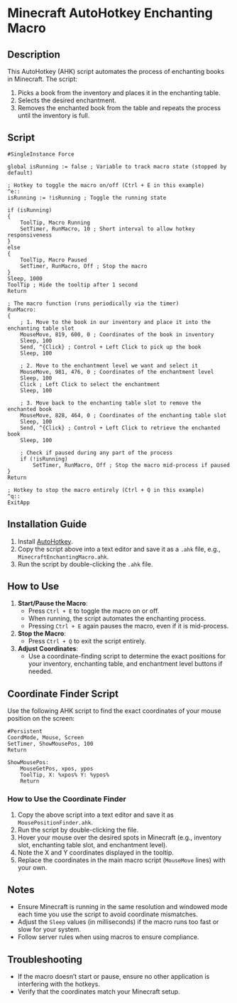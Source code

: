 # Minecraft AutoHotkey Enchanting Macro

## Description
This AutoHotkey (AHK) script automates the process of enchanting books in Minecraft. The script:
1. Picks a book from the inventory and places it in the enchanting table.
2. Selects the desired enchantment.
3. Removes the enchanted book from the table and repeats the process until the inventory is full.

## Script
```ahk
#SingleInstance Force

global isRunning := false ; Variable to track macro state (stopped by default)

; Hotkey to toggle the macro on/off (Ctrl + E in this example)
^e::
isRunning := !isRunning ; Toggle the running state

if (isRunning)
{
    ToolTip, Macro Running
    SetTimer, RunMacro, 10 ; Short interval to allow hotkey responsiveness
}
else
{
    ToolTip, Macro Paused
    SetTimer, RunMacro, Off ; Stop the macro
}
Sleep, 1000
ToolTip ; Hide the tooltip after 1 second
Return

; The macro function (runs periodically via the timer)
RunMacro:
{
    ; 1. Move to the book in our inventory and place it into the enchanting table slot
    MouseMove, 819, 600, 0 ; Coordinates of the book in inventory
    Sleep, 100
    Send, ^{Click} ; Control + Left Click to pick up the book
    Sleep, 100

    ; 2. Move to the enchantment level we want and select it
    MouseMove, 981, 476, 0 ; Coordinates of the enchantment level
    Sleep, 100
    Click ; Left Click to select the enchantment
    Sleep, 100

    ; 3. Move back to the enchanting table slot to remove the enchanted book
    MouseMove, 828, 464, 0 ; Coordinates of the enchanting table slot
    Sleep, 100
    Send, ^{Click} ; Control + Left Click to retrieve the enchanted book
    Sleep, 100

    ; Check if paused during any part of the process
    if (!isRunning)
        SetTimer, RunMacro, Off ; Stop the macro mid-process if paused
}
Return

; Hotkey to stop the macro entirely (Ctrl + Q in this example)
^q::
ExitApp
```

## Installation Guide
1. Install [AutoHotkey](https://www.autohotkey.com/).
2. Copy the script above into a text editor and save it as a `.ahk` file, e.g., `MinecraftEnchantingMacro.ahk`.
3. Run the script by double-clicking the `.ahk` file.

## How to Use
1. **Start/Pause the Macro**:
   - Press `Ctrl + E` to toggle the macro on or off.
   - When running, the script automates the enchanting process.
   - Pressing `Ctrl + E` again pauses the macro, even if it is mid-process.
2. **Stop the Macro**:
   - Press `Ctrl + Q` to exit the script entirely.
3. **Adjust Coordinates**:
   - Use a coordinate-finding script to determine the exact positions for your inventory, enchanting table, and enchantment level buttons if needed.

## Coordinate Finder Script
Use the following AHK script to find the exact coordinates of your mouse position on the screen:
```ahk
#Persistent
CoordMode, Mouse, Screen
SetTimer, ShowMousePos, 100
Return

ShowMousePos:
    MouseGetPos, xpos, ypos
    ToolTip, X: %xpos% Y: %ypos%
    Return
```

### How to Use the Coordinate Finder
1. Copy the above script into a text editor and save it as `MousePositionFinder.ahk`.
2. Run the script by double-clicking the file.
3. Hover your mouse over the desired spots in Minecraft (e.g., inventory slot, enchanting table slot, and enchantment level).
4. Note the X and Y coordinates displayed in the tooltip.
5. Replace the coordinates in the main macro script (`MouseMove` lines) with your own.

## Notes
- Ensure Minecraft is running in the same resolution and windowed mode each time you use the script to avoid coordinate mismatches.
- Adjust the `Sleep` values (in milliseconds) if the macro runs too fast or slow for your system.
- Follow server rules when using macros to ensure compliance.

## Troubleshooting
- If the macro doesn’t start or pause, ensure no other application is interfering with the hotkeys.
- Verify that the coordinates match your Minecraft setup.
